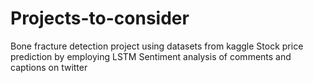 # Projects-to-consider
Bone fracture detection project using datasets from kaggle
Stock price prediction by employing LSTM
Sentiment analysis of comments and captions on twitter
